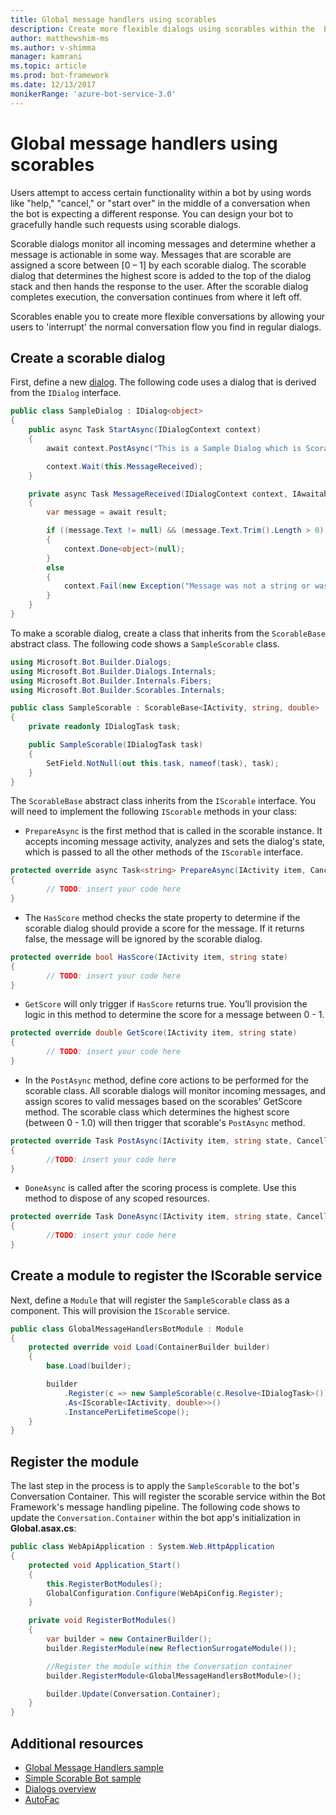 ```yaml
---
title: Global message handlers using scorables
description: Create more flexible dialogs using scorables within the  Bot Builder SDK for .NET.
author: matthewshim-ms
ms.author: v-shimma
manager: kamrani
ms.topic: article
ms.prod: bot-framework
ms.date: 12/13/2017
monikerRange: 'azure-bot-service-3.0'
---
```

# Global message handlers using scorables

Users attempt to access certain functionality within a bot by using words like "help," "cancel," or "start over" in the middle of a conversation when the bot is expecting a different response. You can design your bot to gracefully handle such requests using scorable dialogs.

Scorable dialogs monitor all incoming messages and determine whether a message is actionable in some way. Messages that are scorable are assigned a score between [0 – 1] by each scorable dialog. The scorable dialog that determines the highest score is added to the top of the dialog stack and then hands the response to the user. After the scorable dialog completes execution, the conversation continues from where it left off.

Scorables enable you to create more flexible conversations by allowing your users to 'interrupt' the normal conversation flow you find in regular dialogs.

## Create a scorable dialog

First, define a new [dialog](bot-builder-dotnet-dialogs.md). The following code uses a dialog that is derived from the `IDialog` interface.

```cs
public class SampleDialog : IDialog<object>
{
    public async Task StartAsync(IDialogContext context)
    {
        await context.PostAsync("This is a Sample Dialog which is Scorable. Reply with anything to return to the prior prior dialog.");

        context.Wait(this.MessageReceived);
    }

    private async Task MessageReceived(IDialogContext context, IAwaitable<IMessageActivity> result)
    {
        var message = await result;

        if ((message.Text != null) && (message.Text.Trim().Length > 0))
        {
            context.Done<object>(null);
        }
        else
        {
            context.Fail(new Exception("Message was not a string or was an empty string."));
        }
    }
}
```
To make a scorable dialog, create a class that inherits from the `ScorableBase` abstract class. The following code shows a `SampleScorable` class.

```cs
using Microsoft.Bot.Builder.Dialogs;
using Microsoft.Bot.Builder.Dialogs.Internals;
using Microsoft.Bot.Builder.Internals.Fibers;
using Microsoft.Bot.Builder.Scorables.Internals;

public class SampleScorable : ScorableBase<IActivity, string, double>
{
    private readonly IDialogTask task;

    public SampleScorable(IDialogTask task)
    {
        SetField.NotNull(out this.task, nameof(task), task);
    }
}
```
The `ScorableBase` abstract class inherits from the `IScorable` interface. You will need to implement the following `IScorable` methods in your class:

- `PrepareAsync` is the first method that is called in the scorable instance. It accepts incoming message activity, analyzes and sets the dialog's state, which is passed to all the other methods of the `IScorable` interface.

```cs
protected override async Task<string> PrepareAsync(IActivity item, CancellationToken token)
{
        // TODO: insert your code here
}
```

- The `HasScore` method checks the state property to determine if the scorable dialog should provide a score for the message. If it returns false, the message will be ignored by the scorable dialog.

```cs
protected override bool HasScore(IActivity item, string state)
{
        // TODO: insert your code here
}
```

- `GetScore` will only trigger if `HasScore` returns true. You’ll provision the logic in this method to determine the score for a message between 0 - 1.

```cs
protected override double GetScore(IActivity item, string state)
{
        // TODO: insert your code here
}
```
- In the `PostAsync` method, define core actions to be performed for the scorable class. All scorable dialogs will monitor incoming messages, and assign scores to valid messages based on the scorables' GetScore method. The scorable class which determines the highest score (between 0 - 1.0) will then trigger that scorable's `PostAsync` method.

```cs
protected override Task PostAsync(IActivity item, string state, CancellationToken token)
{
        //TODO: insert your code here
}
```

- `DoneAsync` is called after the scoring process is complete. Use this method to dispose of any scoped resources.

```cs
protected override Task DoneAsync(IActivity item, string state, CancellationToken token)
{
        //TODO: insert your code here
}
```

## Create a module to register the IScorable service

Next, define a `Module` that will register the `SampleScorable` class as a component. This will provision the `IScorable` service.

```cs
public class GlobalMessageHandlersBotModule : Module
{
    protected override void Load(ContainerBuilder builder)
    {
        base.Load(builder);

        builder
            .Register(c => new SampleScorable(c.Resolve<IDialogTask>()))
            .As<IScorable<IActivity, double>>()
            .InstancePerLifetimeScope();
    }
}
```
## Register the module  

The last step in the process is to apply the `SampleScorable` to the bot's Conversation Container. This will register the scorable service within the Bot Framework's message handling pipeline. The following code shows to update the `Conversation.Container` within the bot app's initialization in **Global.asax.cs**:

```cs
public class WebApiApplication : System.Web.HttpApplication
{
    protected void Application_Start()
    {
        this.RegisterBotModules();
        GlobalConfiguration.Configure(WebApiConfig.Register);
    }

    private void RegisterBotModules()
    {
        var builder = new ContainerBuilder();
        builder.RegisterModule(new ReflectionSurrogateModule());

        //Register the module within the Conversation container
        builder.RegisterModule<GlobalMessageHandlersBotModule>();

        builder.Update(Conversation.Container);
    }
}
```

## Additional resources
* [Global Message Handlers sample](https://github.com/Microsoft/BotBuilder-Samples/tree/master/CSharp/core-GlobalMessageHandlers)
* [Simple Scorable Bot sample](https://github.com/Microsoft/BotFramework-Samples/tree/master/blog-samples/CSharp/ScorableBotSample)
* [Dialogs overview](bot-builder-dotnet-dialogs.md)
* [AutoFac](https://autofac.org/)
